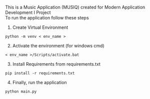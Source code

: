 This is a Music Application (MUSIQ) created for Modern Application Development I Project <br/>
To run the application follow these steps

1. Create Virtual Environment

```
python -m venv < env_name >
```

2. Activate the environment (for windows cmd)

```
< env_name >/Scripts/activate.bat
```

3. Install Requirements from requirements.txt

```
pip install -r requirements.txt
```

4. Finally, run the application

```
python main.py
```
